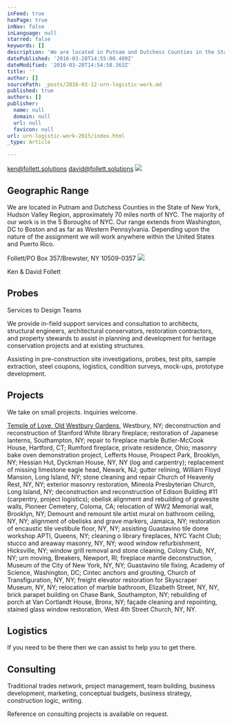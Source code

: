 ```yaml
---
inFeed: true
hasPage: true
inNav: false
inLanguage: null
starred: false
keywords: []
description: 'We are located in Putnam and Dutchess Counties in the State of New York, Hudson Valley Region, approximately 70 miles north of NYC. The majority of our work is in the 5 Boroughs of NYC. Our range extends from Washington, DC to Boston and as far as Western Pennsylvania. Depending upon the nature of the assignment we will work anywhere within the United States and Puerto Rico.'
datePublished: '2016-03-28T14:55:00.489Z'
dateModified: '2016-03-28T14:54:58.363Z'
title: ''
author: []
sourcePath: _posts/2016-03-12-urn-logistic-work.md
published: true
authors: []
publisher:
  name: null
  domain: null
  url: null
  favicon: null
url: urn-logistic-work-2015/index.html
_type: Article

---
```

ken@follett.solutions    david@follett.solutions
![](https://the-grid-user-content.s3-us-west-2.amazonaws.com/5adf5743-6a92-4179-b6c3-30cfd2b5d63b.jpg)

## Geographic Range

We are located in Putnam and Dutchess Counties in the State of New York, Hudson Valley Region, approximately 70 miles north of NYC. The majority of our work is in the 5 Boroughs of NYC. Our range extends from Washington, DC to Boston and as far as Western Pennsylvania. Depending upon the nature of the assignment we will work anywhere within the United States and Puerto Rico.

Follett/PO Box 357/Brewster, NY 10509-0357
![](https://the-grid-user-content.s3-us-west-2.amazonaws.com/e288d5b4-f2c1-420b-88e3-e68a364f6b22.jpg)

Ken & David Follett

## Probes

Services to Design Teams

We provide in-field support services and consultation to architects, structural engineers, architectural conservators, restoration contractors, and property stewards to assist in planning and development for heritage conservation projects and at existing structures.

Assisting in pre-construction site investigations, probes, test pits, sample extraction, steel coupons, logistics, condition surveys, mock-ups, prototype development.

## Projects

We take on small projects. Inquiries welcome.

[Temple of Love, Old Westbury Gardens][0], Westbury, NY; deconstruction and reconstruction of Stanford White library fireplace; restoration of Japanese lanterns, Southampton, NY; repair to fireplace marble Butler-McCook House, Hartford, CT; Rumford fireplace, private residence, Ohio; masonry bake oven demonstration project, Lefferts House, Prospect Park, Brooklyn, NY; Hessian Hut, Dyckman House, NY, NY (log and carpentry); replacement of missing limestone eagle head, Newark, NJ; gutter relining, William Floyd Mansion, Long Island, NY; stone cleaning and repair Church of Heavenly Rest, NY, NY; exterior masonry restoration, Mineola Presbyterian Church, Long Island, NY; deconstruction and reconstruction of Edison Building \#11 (carpentry, project logistics); obelisk alignment and rebuilding of gravesite walls, Pioneer Cemetery, Coloma, CA; relocation of WW2 Memorial wall, Brooklyn, NY; Demount and remount tile artist mural on bathroom ceiling, NY, NY; alignment of obelisks and grave markers, Jamaica, NY; restoration of encaustic tile vestibule floor, NY, NY; assisting Guastavino tile dome workshop APTI, Queens, NY; cleaning o library fireplaces, NYC Yacht Club; stucco and areaway masonry, NY, NY; wood window refurbishment, Hicksville, NY; window grill removal and stone cleaning, Colony Club, NY, NY; urn moving, Breakers, Newport, RI; fireplace mantle deconstruction, Museum of the City of New York, NY, NY; Guastavino tile fixing, Academy of Science, Washington, DC; Cintec anchors and grouting, Church of Transfiguration, NY, NY; freight elevator restoration for Skyscraper Museum, NY, NY; relocation of marble bathroom, Elizabeth Street, NY, NY, brick parapet building on Chase Bank, Southampton, NY; rebuilding of porch at Van Cortlandt House, Bronx, NY; façade cleaning and repointing, stained glass window restoration, West 4th Street Church, NY, NY.

## Logistics

If you need to be there then we can assist to help you to get there.

## Consulting

Traditional trades network, project management, team building, business development, marketing, conceptual budgets, business strategy, construction logic, writing.

Reference on consulting projects is available on request.

[0]: https://thegrid.ai/follett-project-temple-of-love/the-temple-of-love-is-a-small-masonry-and-wrought-iron-folly/